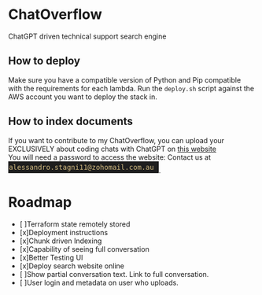 # ChatOverflow
ChatGPT driven technical support search engine

## How to deploy

Make sure you have a compatible version of Python and Pip compatible with the requirements for each lambda.
Run the `deploy.sh` script against the AWS account you want to deploy the stack in.

## How to index documents

If you want to contribute to my ChatOverflow, you can upload your EXCLUSIVELY about coding chats with ChatGPT on [this website](https://chatoverflow.retool.com/embedded/public/f07fa3a5-8f91-4011-8d7f-1217d4a79ee6)
<br/>
You will need a password to access the website:
Contact us at ![name](./img/email.png).

# Roadmap
- [ ]Terraform state remotely stored
- [x]Deployment instructions
- [x]Chunk driven Indexing
- [x]Capability of seeing full conversation
- [x]Better Testing UI
- [x]Deploy search website online
- [ ]Show partial conversation text. Link to full conversation.
- [ ]User login and metadata on user who uploads.
